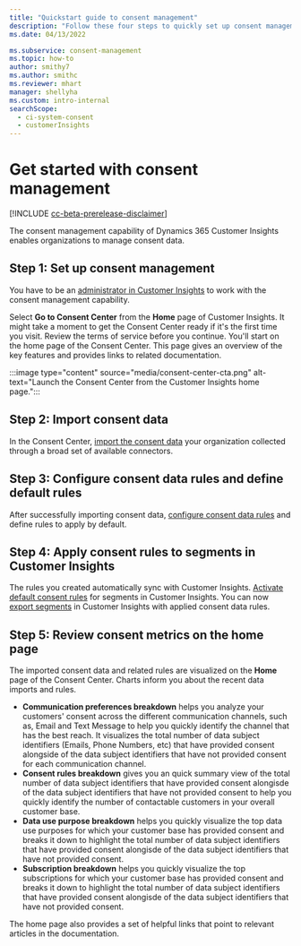```yaml
---
title: "Quickstart guide to consent management"
description: "Follow these four steps to quickly set up consent management, import consent data, and configure consent data rules in Dynamics 365 Customer Insights."
ms.date: 04/13/2022

ms.subservice: consent-management
ms.topic: how-to
author: smithy7
ms.author: smithc
ms.reviewer: mhart
manager: shellyha
ms.custom: intro-internal
searchScope: 
  - ci-system-consent
  - customerInsights
---
```


# Get started with consent management

[!INCLUDE [cc-beta-prerelease-disclaimer](includes/cc-beta-prerelease-disclaimer.md)]

The consent management capability of Dynamics 365 Customer Insights enables organizations to manage consent data.

## Step 1: Set up consent management

You have to be an [administrator in Customer Insights](../permissions.md) to work with the consent management capability.

Select **Go to Consent Center** from the **Home** page of Customer Insights. It might take a moment to get the Consent Center ready if it's the first time you visit. Review the terms of service before you continue. You'll start on the home page of the Consent Center. This page gives an overview of the key features and provides links to related documentation.

:::image type="content" source="media/consent-center-cta.png" alt-text="Launch the Consent Center from the Customer Insights home page.":::

## Step 2: Import consent data

In the Consent Center, [import the consent data](import-consent-data.md) your organization collected through a broad set of available connectors.

## Step 3: Configure consent data rules and define default rules

After successfully importing consent data, [configure consent data rules](set-consent-rules.md) and define rules to apply by default.

## Step 4: Apply consent rules to segments in Customer Insights

The rules you created automatically sync with Customer Insights. [Activate default consent rules](../activate-consent.md) for segments in Customer Insights. You can now [export segments](../export-destinations.md) in Customer Insights with applied consent data rules.

## Step 5: Review consent metrics on the home page

The imported consent data and related rules are visualized on the **Home** page of the Consent Center. Charts inform you about the recent data imports and rules.

- **Communication preferences breakdown** helps you analyze your customers' consent across the different communication channels, such as, Email and Text Message to help you quickly identify the channel that has the best reach. It visualizes the total number of data subject identifiers (Emails, Phone Numbers, etc) that have provided consent alongside of the data subject identifiers that have not provided consent for each communication channel.
- **Consent rules breakdown** gives you an quick summary view of the total number of data subject identifiers that have provided consent alongisde of the data subject identifiers that have not provided consent to help you quickly identify the number of contactable customers in your overall customer base.
- **Data use purpose breakdown** helps you quickly visualize the top data use purposes for which your customer base has provided consent and breaks it down to highlight the total number of data subject identifiers that have provided consent alongisde of the data subject identifiers that have not provided consent.
- **Subscription breakdown** helps you quickly visualize the top subscriptions for which your customer base has provided consent and breaks it down to highlight the total number of data subject identifiers that have provided consent alongisde of the data subject identifiers that have not provided consent. 

The home page also provides a set of helpful links that point to relevant articles in the documentation.
